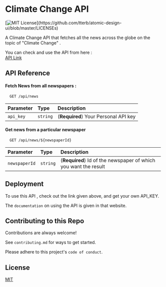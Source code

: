 
# Climate Change API
[![MIT License](https://img.shields.io/apm/l/atomic-design-ui.svg?)](https://github.com/tterb/atomic-design-ui/blob/master/LICENSEs)


A Climate Change API that fetches all the news across the globe on the topic of "Climate Change" .


You can check and use the API from here :  
[API Link](https://rapidapi.com/pinakdatta2002/api/live-climate-change12)

## API Reference

#### Fetch News from all newspapers : 

```http
  GET /api/news
```

| Parameter | Type     | Description                |
| :-------- | :------- | :------------------------- |
| `api_key` | `string` | (**Required**) Your Personal API key |

#### Get news from a particular newspaper

```http
  GET /api/news/${newspaperId}
```

| Parameter | Type     | Description                       |
| :-------- | :------- | :-------------------------------- |
| `newspaperId`      | `string` | (**Required**) Id of the newspaper of which you want the result |






## Deployment

To use  this API , check out the link given above, and get your own API_KEY.

The `documentation` on using the API is given in that website.


## Contributing to this Repo

Contributions are always welcome!

See `contributing.md` for ways to get started.

Please adhere to this project's `code of conduct`.


## License

[MIT](https://choosealicense.com/licenses/mit/)

